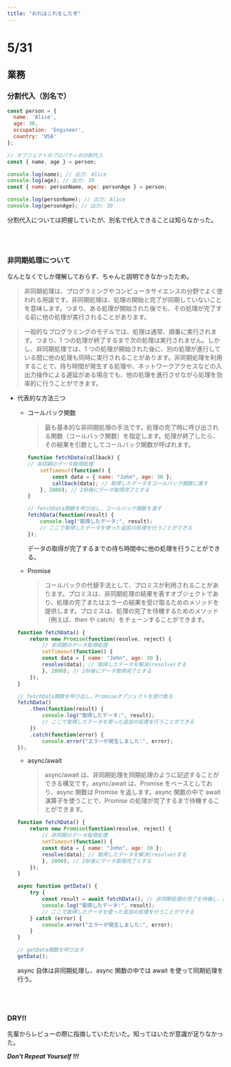 ```yaml
---
title: "おれはこれをしたぞ"
---
```


# 5/31

## 業務

### 分割代入（別名で）

```JavaScript
const person = {
  name: 'Alice',
  age: 30,
  occupation: 'Engineer',
  country: 'USA'
};

// オブジェクトのプロパティの分割代入
const { name, age } = person;

console.log(name); // 出力: Alice
console.log(age); // 出力: 30
const { name: personName, age: personAge } = person;

console.log(personName); // 出力: Alice
console.log(personAge); // 出力: 30
```

分割代入については把握していたが、別名で代入できることは知らなかった。

<br/>
<br/>

### 非同期処理について

なんとなくでしか理解しておらず、ちゃんと説明できなかったため。

> 非同期処理は、プログラミングやコンピュータサイエンスの分野でよく使われる用語です。非同期処理は、処理の開始と完了が同期していないことを意味します。つまり、ある処理が開始された後でも、その処理が完了する前に他の処理が実行されることがあります。

> 一般的なプログラミングのモデルでは、処理は通常、順番に実行されます。つまり、1 つの処理が終了するまで次の処理は実行されません。しかし、非同期処理では、1 つの処理が開始された後に、別の処理が進行している間に他の処理も同時に実行されることがあります。非同期処理を利用することで、待ち時間が発生する処理や、ネットワークアクセスなどの入出力操作による遅延がある場合でも、他の処理を進行させながら処理を効率的に行うことができます。

-   代表的な方法三つ

    -   コールバック関数

        > 最も基本的な非同期処理の手法です。処理の完了時に呼び出される関数（コールバック関数）を指定します。処理が終了したら、その結果を引数としてコールバック関数が呼ばれます。

        ```JavaScript
        function fetchData(callback) {
        // 非同期のデータ取得処理
            setTimeout(function() {
                const data = { name: "John", age: 30 };
                callback(data); // 取得したデータをコールバック関数に渡す
            }, 2000); // 2秒後にデータ取得完了とする
        }

        // fetchData関数を呼び出し、コールバック関数を渡す
        fetchData(function(result) {
            console.log("取得したデータ:", result);
            // ここで取得したデータを使った追加の処理を行うことができる
        });
        ```

        データの取得が完了するまでの待ち時間中に他の処理を行うことができる。

    -   Promise
        > コールバックの代替手法として、プロミスが利用されることがあります。プロミスは、非同期処理の結果を表すオブジェクトであり、処理の完了またはエラーの結果を受け取るためのメソッドを提供します。プロミスは、処理の完了を待機するためのメソッド（例えば、then や catch）をチェーンすることができます。

    ```JavaScript
    function fetchData() {
        return new Promise(function(resolve, reject) {
            // 非同期のデータ取得処理
            setTimeout(function() {
            const data = { name: "John", age: 30 };
            resolve(data); // 取得したデータを解決(resolve)する
            }, 2000); // 2秒後にデータ取得完了とする
        });
    }

    // fetchData関数を呼び出し、Promiseオブジェクトを受け取る
    fetchData()
        .then(function(result) {
            console.log("取得したデータ:", result);
            // ここで取得したデータを使った追加の処理を行うことができる
        })
        .catch(function(error) {
            console.error("エラーが発生しました:", error);
    });
    ```

    -   async/await
        > async/await は、非同期処理を同期処理のように記述することができる構文です。async/await は、Promise をベースとしており、async 関数は Promise を返します。async 関数の中で await 演算子を使うことで、Promise の処理が完了するまで待機することができます。

    ```JavaScript
    function fetchData() {
        return new Promise(function(resolve, reject) {
            // 非同期のデータ取得処理
            setTimeout(function() {
            const data = { name: "John", age: 30 };
            resolve(data); // 取得したデータを解決(resolve)する
            }, 2000); // 2秒後にデータ取得完了とする
        });
    }

    async function getData() {
        try {
            const result = await fetchData(); // 非同期処理の完了を待機し、結果を受け取る
            console.log("取得したデータ:", result);
            // ここで取得したデータを使った追加の処理を行うことができる
        } catch (error) {
            console.error("エラーが発生しました:", error);
        }
    }

    // getData関数を呼び出す
    getData();
    ```

    async 自体は非同期処理し、async 関数の中では await を使って同期処理を行う。

    <br>
    <br>

### DRY!!

先輩からレビューの際に指摘していただいた。知ってはいたが意識が足りなかった。

**_Don't Repeat Yourself !!!_**
